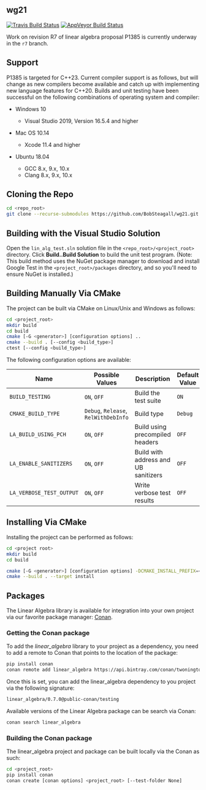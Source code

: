 ## wg21
 [![Travis Build Status](https://travis-ci.org/BobSteagall/wg21.svg?branch=master)](https://travis-ci.org/BobSteagall/wg21)
 [![AppVeyor Build Status](https://ci.appveyor.com/api/projects/status/github/BobSteagall/wg21?svg=true&branch=master)](https://ci.appveyor.com/project/BobSteagall/wg21)
 
Work on revision R7  of linear algebra proposal P1385 is currently underway in the `r7` branch.

## Support

P1385 is targeted for C++23.  Current compiler support is as follows, but will change as new compilers become available and catch up with implementing new language features for C++20.  Builds and unit testing have been successful on the following combinations of operating system and compiler:

* Windows 10
  * Visual Studio 2019, Version 16.5.4 and higher

* Mac OS 10.14
  * Xcode 11.4 and higher

* Ubuntu 18.04
  * GCC 8.x, 9.x, 10.x
  * Clang 8.x, 9.x, 10.x 

## Cloning the Repo

```bash
cd <repo_root>
git clone --recurse-submodules https://github.com/BobSteagall/wg21.git <project_root>
```

## Building with the Visual Studio Solution

Open the `lin_alg_test.sln` solution file in the `<repo_root>/<project_root>` directory.  Click **Build..Build Solution** to build the unit test program.  (Note: This build method uses the NuGet package manager to download and install Google Test in the `<project_root>/packages` directory, and so you'll need to ensure NuGet is installed.)


## Building Manually Via CMake

The project can be built via CMake on Linux/Unix and Windows as follows:

```bash
cd <project_root>
mkdir build
cd build
cmake [-G <generator>] [configuration options] ..
cmake --build . [--config <build_type>]
ctest [--config <build_type>]
```

The following configuration options are available:

| Name                     | Possible Values                      | Description                          | Default Value |
|--------------------------|--------------------------------------|--------------------------------------|---------------|
| `BUILD_TESTING`          | `ON`, `OFF`                          | Build the test suite                 | `ON`          |
| `CMAKE_BUILD_TYPE`       | `Debug`, `Release`, `RelWithDebInfo` | Build type                           | `Debug`       |
| `LA_BUILD_USING_PCH`     | `ON`, `OFF`                          | Build using precompiled headers      | `OFF`         |
| `LA_ENABLE_SANITIZERS`   | `ON`, `OFF`                          | Build with address and UB sanitizers | `OFF`         |
| `LA_VERBOSE_TEST_OUTPUT` | `ON`, `OFF`                          | Write verbose test results           | `OFF`         |

## Installing Via CMake

Installing the project can be performed as follows:

```bash
cd <project root>
mkdir build
cd build

cmake [-G <generator>] [configuration options] -DCMAKE_INSTALL_PREFIX=<install_dir> ..
cmake --build . --target install
```

## Packages

The Linear Algebra library is available for integration into your own project via our favorite package manager: [Conan](https://docs.conan.io/en/latest/).

### Getting the Conan package

To add the *linear_algebra* library to your project as a dependency, you need to add a remote to Conan that points to the location of the package:

```bash
pip install conan
conan remote add linear_algebra https://api.bintray.com/conan/twonington/public-conan
```

Once this is set, you can add the linear_algebra dependency to you project via the following signature:

```bash
linear_algebra/0.7.0@public-conan/testing
```

Available versions of the Linear Algebra package can be search via Conan:

```bash
conan search linear_algebra
```

### Building the Conan package

The linear_algebra project and package can be built locally via the Conan as such:

```bash
cd <project_root>
pip install conan
conan create [conan options] <project_root> [--test-folder None]
```
